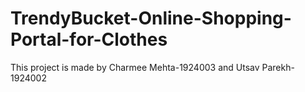 # TrendyBucket-Online-Shopping-Portal-for-Clothes
This project is made by Charmee Mehta-1924003 and Utsav Parekh-1924002
